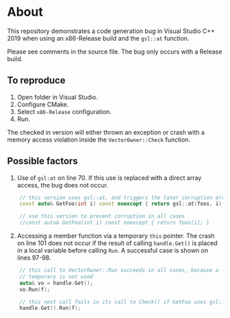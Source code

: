 # About

This repository demonstrates a code generation bug in Visual Studio C++ 2019
when using an x86-Release build and the `gsl::at` function.

Please see comments in the source file. The bug only occurs with a Release build.

## To reproduce

1. Open folder in Visual Studio.
2. Configure CMake.
3. Select `x86-Release` configuration.
4. Run.

The checked in version will either thrown an exception or crash with a memory access
violation inside the `VectorOwner::Check` function.

## Possible factors

1. Use of `gsl:at` on line 70. If this use is replaced with a direct array access,
the bug does not occur.

```cpp
    // this version uses gsl::at, and triggers the later corruption error
    const auto& GetFoo(int i) const noexcept { return gsl::at(foos, i); }

    // use this version to prevent corruption in all cases
    //const auto& GetFoo(int i) const noexcept { return foos[i]; }
```

2. Accessing a member function via a temporary `this` pointer. The crash on line 101
does not occur if the result of calling `handle.Get()` is placed in a local variable
before calling `Run`. A successful case is shown on lines 97-98.

```cpp
    // this call to VectorOwner::Run succeeds in all cases, because a
    // temporary is not used
    auto& vo = handle.Get();
    vo.Run(f);

    // this next call fails in its call to Check() if GetFoo uses gsl::at
    handle.Get().Run(f);
```
